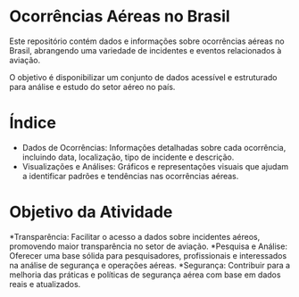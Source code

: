 # Ocorrências Aéreas no Brasil

Este repositório contém dados e informações sobre ocorrências aéreas no Brasil, abrangendo uma variedade de incidentes e eventos relacionados à aviação. 

O objetivo é disponibilizar um conjunto de dados acessível e estruturado para análise e estudo do setor aéreo no país.

# Índice

* Dados de Ocorrências: Informações detalhadas sobre cada ocorrência, incluindo data, localização, tipo de incidente e descrição.
* Visualizações e Análises: Gráficos e representações visuais que ajudam a identificar padrões e tendências nas ocorrências aéreas.

# Objetivo da Atividade
*Transparência: Facilitar o acesso a dados sobre incidentes aéreos, promovendo maior transparência no setor de aviação.
*Pesquisa e Análise: Oferecer uma base sólida para pesquisadores, profissionais e interessados na análise de segurança e operações aéreas.
*Segurança: Contribuir para a melhoria das práticas e políticas de segurança aérea com base em dados reais e atualizados.
